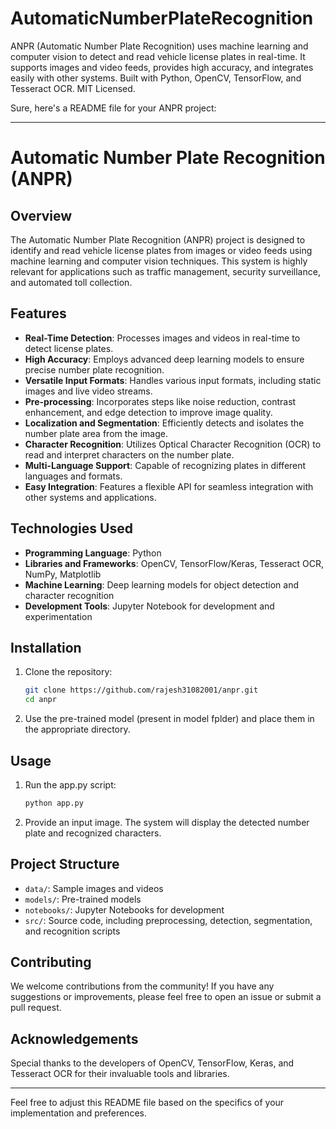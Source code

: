 # AutomaticNumberPlateRecognition
ANPR (Automatic Number Plate Recognition) uses machine learning and computer vision to detect and read vehicle license plates in real-time. It supports images and video feeds, provides high accuracy, and integrates easily with other systems. Built with Python, OpenCV, TensorFlow, and Tesseract OCR. MIT Licensed.

Sure, here's a README file for your ANPR project:

---

# Automatic Number Plate Recognition (ANPR)

## Overview

The Automatic Number Plate Recognition (ANPR) project is designed to identify and read vehicle license plates from images or video feeds using machine learning and computer vision techniques. This system is highly relevant for applications such as traffic management, security surveillance, and automated toll collection.

## Features

- **Real-Time Detection**: Processes images and videos in real-time to detect license plates.
- **High Accuracy**: Employs advanced deep learning models to ensure precise number plate recognition.
- **Versatile Input Formats**: Handles various input formats, including static images and live video streams.
- **Pre-processing**: Incorporates steps like noise reduction, contrast enhancement, and edge detection to improve image quality.
- **Localization and Segmentation**: Efficiently detects and isolates the number plate area from the image.
- **Character Recognition**: Utilizes Optical Character Recognition (OCR) to read and interpret characters on the number plate.
- **Multi-Language Support**: Capable of recognizing plates in different languages and formats.
- **Easy Integration**: Features a flexible API for seamless integration with other systems and applications.

## Technologies Used

- **Programming Language**: Python
- **Libraries and Frameworks**: OpenCV, TensorFlow/Keras, Tesseract OCR, NumPy, Matplotlib
- **Machine Learning**: Deep learning models for object detection and character recognition
- **Development Tools**: Jupyter Notebook for development and experimentation

## Installation

1. Clone the repository:
   ```bash
   git clone https://github.com/rajesh31082001/anpr.git
   cd anpr
   ```


2. Use the pre-trained model (present in model fplder) and place them in the appropriate directory.

## Usage

1. Run the app.py script:
   ```bash
   python app.py
   ```

2. Provide an input image. The system will display the detected number plate and recognized characters.

## Project Structure

- `data/`: Sample images and videos
- `models/`: Pre-trained models
- `notebooks/`: Jupyter Notebooks for development
- `src/`: Source code, including preprocessing, detection, segmentation, and recognition scripts


## Contributing

We welcome contributions from the community! If you have any suggestions or improvements, please feel free to open an issue or submit a pull request.


## Acknowledgements

Special thanks to the developers of OpenCV, TensorFlow, Keras, and Tesseract OCR for their invaluable tools and libraries.

---

Feel free to adjust this README file based on the specifics of your implementation and preferences.
